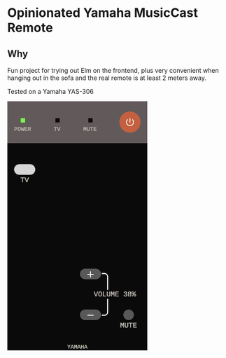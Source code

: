 # Opinionated Yamaha MusicCast Remote

## Why

Fun project for trying out Elm on the frontend, plus very convenient when hanging out in the sofa and the real remote is at least 2 meters away.

Tested on a Yamaha YAS-306

![Screenshot](https://raw.githubusercontent.com/axelo/opinionated-music-cast-remote/master/screenshot.png)
